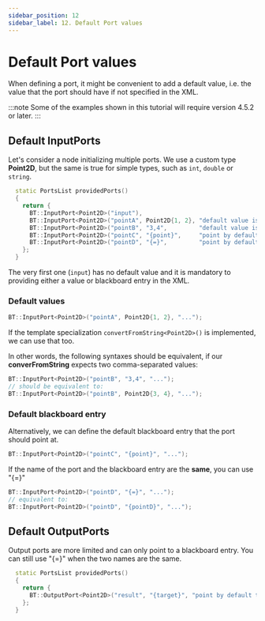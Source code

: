 ```yaml
---
sidebar_position: 12
sidebar_label: 12. Default Port values
---
```


# Default Port values

When defining a port, it might be convenient to add a default value,
i.e. the value that the port should have if not specified in the XML.

:::note
Some of the examples shown in this tutorial will require version 4.5.2 or later.
:::

## Default InputPorts

Let's consider a node initializing multiple ports. We use a custom type **Point2D**,
but the same is true for simple types, such as `int`, `double` or `string`.

```cpp
  static PortsList providedPorts()
  {
    return { 
      BT::InputPort<Point2D>("input"),
      BT::InputPort<Point2D>("pointA", Point2D{1, 2}, "default value is x=1, y=2"),
      BT::InputPort<Point2D>("pointB", "3,4",         "default value is x=3, y=4"),
      BT::InputPort<Point2D>("pointC", "{point}",     "point by default to BB entry {point}"),
      BT::InputPort<Point2D>("pointD", "{=}",         "point by default to BB entry {pointD}") 
    };
  }
```

The very first one (`input`) has no default value and it is mandatory to providing either a value
or blackboard entry in the XML.

### Default values

```cpp
BT::InputPort<Point2D>("pointA", Point2D{1, 2}, "...");
```

If the template specialization `convertFromString<Point2D>()` is implemented, we can use that too.

In other words, the following syntaxes should be equivalent, if our **converFromString** expects
two comma-separated values:

```cpp
BT::InputPort<Point2D>("pointB", "3,4", "...");
// should be equivalent to:
BT::InputPort<Point2D>("pointB", Point2D{3, 4}, "...");
```

### Default blackboard entry

Alternatively, we can define the default blackboard entry that the port should point at.

```cpp
BT::InputPort<Point2D>("pointC", "{point}", "...");
```

If the name of the port and the blackboard entry are the **same**, you can use "{=}"

```cpp
BT::InputPort<Point2D>("pointD", "{=}", "...");
// equivalent to:
BT::InputPort<Point2D>("pointD", "{pointD}", "...");
```

## Default OutputPorts

Output ports are more limited and can only point to a blackboard entry.
You can still use "{=}" when the two names are the same.

```cpp
  static PortsList providedPorts()
  {
    return { 
      BT::OutputPort<Point2D>("result", "{target}", "point by default to BB entry {target}");
    };
  }
```
